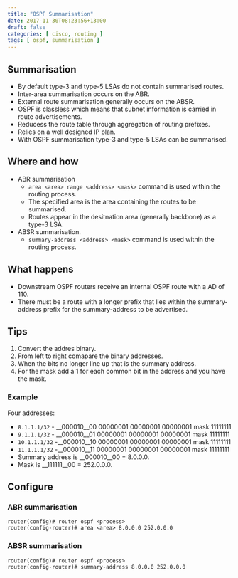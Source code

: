 ```yaml
---
title: "OSPF Summarisation"
date: 2017-11-30T08:23:56+13:00
draft: false
categories: [ cisco, routing ]
tags: [ ospf, summarisation ]
---
```


## Summarisation
* By default type-3 and type-5 LSAs do not contain summarised routes.
* Inter-area summarisation occurs on the ABR.
* External route summarisation generally occurs on the ABSR.
* OSPF is classless which means that subnet information is carried in route advertisements.
* Reducess the route table through aggregation of routing prefixes.
* Relies on a well designed IP plan.
* With OSPF summarisation type-3 and type-5 LSAs can be summarised.

## Where and how
* ABR summarisation
  * `area <area> range <address> <mask>` command is used within the routing process.
  * The specified area is the area containing the routes to be summarised.
  * Routes appear in the desitnation area (generally backbone) as a type-3 LSA.
* ABSR summarisation.
  * `summary-address <address> <mask>` command is used within the routing process.

## What happens
* Downstream OSPF routers receive an internal OSPF route with a AD of 110.
* There must be a route with a longer prefix that lies within the summary-address prefix for the summary-address to be advertised.


## Tips
1. Convert the addres binary.
2. From left to right comapare the binary addresses.
3. When the bits no longer line up that is the summary address.
4. For the mask add a 1 for each common bit in the address and you have the mask.

### Example
Four addresses:

* `8.1.1.1/32` - __000010__00 00000001 00000001 00000001 mask 11111111
* `9.1.1.1/32` - __000010__01 00000001 00000001 00000001 mask 11111111
* `10.1.1.1/32` -__000010__10 00000001 00000001 00000001 mask 11111111
* `11.1.1.1/32` -__000010__11 00000001 00000001 00000001 mask 11111111
* Summary address is __000010__00 = 8.0.0.0.
* Mask is __111111__00 = 252.0.0.0.

## Configure
### ABR summarisation
```
router(config)# router ospf <process>
router(config-router)# area <area> 8.0.0.0 252.0.0.0
```

### ABSR summarisation
```
router(config)# router ospf <process>
router(config-router)# summary-address 8.0.0.0 252.0.0.0
```


